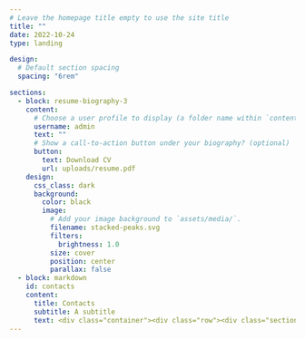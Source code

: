 ```yaml
---
# Leave the homepage title empty to use the site title
title: ""
date: 2022-10-24
type: landing

design:
  # Default section spacing
  spacing: "6rem"

sections:
  - block: resume-biography-3
    content:
      # Choose a user profile to display (a folder name within `content/authors/`)
      username: admin
      text: ""
      # Show a call-to-action button under your biography? (optional)
      button:
        text: Download CV
        url: uploads/resume.pdf
    design:
      css_class: dark
      background:
        color: black
        image:
          # Add your image background to `assets/media/`.
          filename: stacked-peaks.svg
          filters:
            brightness: 1.0
          size: cover
          position: center
          parallax: false
  - block: markdown
    id: contacts
    content:
      title: Contacts
      subtitle: A subtitle
      text: <div class="container"><div class="row"><div class="section-heading col-12 col-lg-4 mb-3 mb-lg-0 d-flex flex-column align-items-center align-items-lg-start"></div><div class="col-12 col-lg-8"><p>Feel free to reach out via one of the following options.</p><ul class="fa-ul"><li><i class="fa-li fas fa-envelope fa-2x" aria-hidden="true"></i><span id="person-email"><a href="mailto:gianmarco.pinna@uniroma2.it">gianmarco.pinna@uniroma2.it</a></span><
---
```

